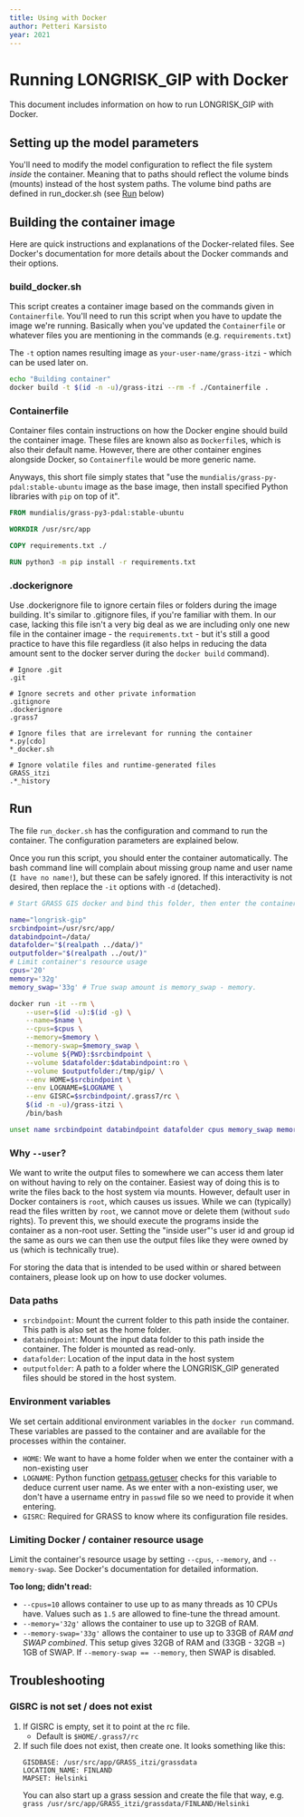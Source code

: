```yaml
---
title: Using with Docker
author: Petteri Karsisto
year: 2021
---
```


# Running LONGRISK_GIP with Docker

This document includes information on how to run LONGRISK_GIP with Docker.

## Setting up the model parameters

You'll need to modify the model configuration to reflect the file system *inside* the container.
Meaning that to paths should reflect the volume binds (mounts) instead of the host system paths.
The volume bind paths are defined in run_docker.sh (see [Run](#Run) below)

## Building the container image

Here are quick instructions and explanations of the Docker-related files. See Docker's documentation
for more details about the Docker commands and their options.

### build_docker.sh

This script creates a container image based on the commands given in `Containerfile`. You'll need
to run this script when you have to update the image we're running. Basically when you've updated
the `Containerfile` or whatever files you are mentioning in the commands (e.g. `requirements.txt`)

The `-t` option names resulting image as `your-user-name/grass-itzi` - which can be used later on.
~~~bash
echo "Building container"
docker build -t $(id -n -u)/grass-itzi --rm -f ./Containerfile .
~~~

### Containerfile

Container files contain instructions on how the Docker engine should build the container image.
These files are known also as `Dockerfile`s, which is also their default name. However, there are
other container engines alongside Docker, so `Containerfile` would be more generic name.

Anyways, this short file simply states that "use the `mundialis/grass-py-pdal:stable-ubuntu` image
as the base image, then install specified Python libraries with `pip` on top of it".
~~~dockerfile
FROM mundialis/grass-py3-pdal:stable-ubuntu

WORKDIR /usr/src/app

COPY requirements.txt ./

RUN python3 -m pip install -r requirements.txt
~~~

### .dockerignore

Use .dockerignore file to ignore certain files or folders during the image building. It's similar
to .gitignore files, if you're familiar with them. In our case, lacking this file isn't a very big
deal as we are including only one new file in the container image - the `requirements.txt` - but
it's still a good practice to have this file regardless (it also helps in reducing the data amount
sent to the docker server during the `docker build` command).
~~~ignore
# Ignore .git
.git

# Ignore secrets and other private information
.gitignore
.dockerignore
.grass7

# Ignore files that are irrelevant for running the container
*.py[cdo]
*_docker.sh

# Ignore volatile files and runtime-generated files
GRASS_itzi
.*_history
~~~

## Run

The file `run_docker.sh` has the configuration and command to run the container. The configuration
parameters are explained below.

Once you run this script, you should enter the container automatically. The bash command line will
complain about missing group name and user name (`I have no name!`), but these can be safely
ignored. If this interactivity is not desired, then replace the `-it` options with `-d` (detached).
~~~bash
# Start GRASS GIS docker and bind this folder, then enter the container

name="longrisk-gip"
srcbindpoint=/usr/src/app/
databindpoint=/data/
datafolder="$(realpath ../data/)"
outputfolder="$(realpath ../out/)"
# Limit container's resource usage
cpus='20'
memory='32g'
memory_swap='33g' # True swap amount is memory_swap - memory.

docker run -it --rm \
    --user=$(id -u):$(id -g) \
    --name=$name \
    --cpus=$cpus \
    --memory=$memory \
    --memory-swap=$memory_swap \
    --volume ${PWD}:$srcbindpoint \
    --volume $datafolder:$databindpoint:ro \
    --volume $outputfolder:/tmp/gip/ \
    --env HOME=$srcbindpoint \
    --env LOGNAME=$LOGNAME \
    --env GISRC=$srcbindpoint/.grass7/rc \
    $(id -n -u)/grass-itzi \
    /bin/bash

unset name srcbindpoint databindpoint datafolder cpus memory_swap memory
~~~

### Why `--user`?

We want to write the output files to somewhere we can access them later on without having to rely
on the container. Easiest way of doing this is to write the files back to the host system via
mounts. However, default user in Docker containers is `root`, which causes us issues. While we can
(typically) read the files written by `root`, we cannot move or delete them (without `sudo` rights).
To prevent this, we should execute the programs inside the container as a non-root user. Setting the
"inside user"'s user id and group id the same as ours we can then use the output files like they
were owned by us (which is technically true).

For storing the data that is intended to be used within or shared between containers, please look
up on how to use docker volumes.

### Data paths

- `srcbindpoint`: Mount the current folder to this path inside the container. This path is also set
  as the home folder.
- `databindpoint`: Mount the input data folder to this path inside the container. The folder is
  mounted as read-only.
- `datafolder`: Location of the input data in the host system
- `outputfolder`: A path to a folder where the LONGRISK_GIP generated files should be stored in the
  host system.

### Environment variables

We set certain additional environment variables in the `docker run` command. These variables are
passed to the container and are available for the processes within the container.
- `HOME`: We want to have a home folder when we enter the container with a non-existing user
- `LOGNAME`: Python function [getpass.getuser](https://docs.python.org/3/library/getpass.html#getpass.getuser)
  checks for this variable to deduce current user name. As we enter with a non-existing user,
  we don't have a username entry in `passwd` file so we need to provide it when entering.
- `GISRC`: Required for GRASS to know where its configuration file resides.

### Limiting Docker / container resource usage

Limit the container's resource usage by setting `--cpus`, `--memory`, and `--memory-swap`.
See Docker's documentation for detailed information.

**Too long; didn't read:**
- `--cpus=10` allows container to use up to as many threads as 10 CPUs have. Values such as `1.5` are allowed to fine-tune the thread amount.
- `--memory='32g'` allows the container to use up to 32GB of RAM.
- `--memory-swap='33g'` allows the container to use up to 33GB of *RAM and SWAP combined*. This setup gives 32GB of RAM and (33GB - 32GB =) 1GB of SWAP. If `--memory-swap == --memory`, then SWAP is disabled.

## Troubleshooting

### GISRC is not set / does not exist

1. If GISRC is empty, set it to point at the rc file.
    - Default is `$HOME/.grass7/rc`
2. If such file does not exist, then create one. It looks something like this:
    ~~~
    GISDBASE: /usr/src/app/GRASS_itzi/grassdata
    LOCATION_NAME: FINLAND
    MAPSET: Helsinki
    ~~~
   You can also start up a grass session and create the file that way, e.g.
   `grass /usr/src/app/GRASS_itzi/grassdata/FINLAND/Helsinki`
